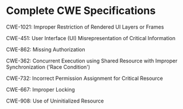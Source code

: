 

# Complete CWE Specifications

CWE-1021: Improper Restriction of Rendered UI Layers or Frames

CWE-451: User Interface (UI) Misrepresentation of Critical Information

CWE-862: Missing Authorization

CWE-362: Concurrent Execution using Shared Resource with Improper Synchronization ('Race Condition')

CWE-732: Incorrect Permission Assignment for Critical Resource

CWE-667: Improper Locking

CWE-908: Use of Uninitialized Resource